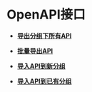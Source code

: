 # OpenAPI接口<a name="apig-zh-api-180911237"></a>

-   **[导出分组下所有API](导出分组下所有API.md)**  

-   **[批量导出API](批量导出API.md)**  

-   **[导入API到新分组](导入API到新分组.md)**  

-   **[导入API到已有分组](导入API到已有分组.md)**  


